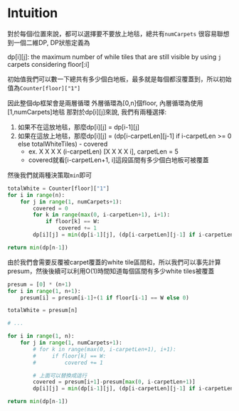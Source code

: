 # Intuition

對於每個i位置來說，都可以選擇要不要放上地毯，總共有`numCarpets`
很容易聯想到一個二維DP, DP狀態定義為

dp[i][j]: the maximum number of while tiles that are still visible by using `j` carpets  considering floor[:i]

初始值我們可以數一下總共有多少個白地板，最多就是每個都沒覆蓋到，所以初始值為`Counter[floor]["1"]`

因此整個dp框架會是兩層循環
外層循環為[0,n]個floor, 內層循環為使用[1,numCarpets]地毯
那對於dp[i][j]來說, 我們有兩種選擇:
1. 如果不在這放地毯，那麼dp[i][j] = dp[i-1][j]
2. 如果在這放上地毯，那麼dp[i][j] = (dp[i-carpetLen][j-1] if i-carpetLen >= 0 else totalWhiteTiles) - covered
   - ex. X X X X (i-carpetLen) [X X X X i], carpetLen = 5
   - covered就看[i-carpetLen+1, i]這段區間有多少個白地板可被覆蓋

然後我們就兩種決策取`min`即可

```py
totalWhite = Counter[floor]["1"]
for i in range(n):
    for j in range(1, numCarpets+1):
        covered = 0
        for k in range(max(0, i-carpetLen+1), i+1):
            if floor[k] == W:
                covered += 1
        dp[i][j] = min(dp[i-1][j], (dp[i-carpetLen][j-1] if i-carpetLen >= 0 else totalWhite) - covered)

return min(dp[n-1])
```

由於我們會需要反覆被carpet覆蓋的white tile區間和，所以我們可以事先計算presum，然後後續可以利用O(1)時間知道每個區間有多少white tiles被覆蓋

```py
presum = [0] * (n+1)
for i in range(1, n+1):
    presum[i] = presum[i-1]+(1 if floor[i-1] == W else 0)

totalWhite = presum[n]

# ...

for i in range(1, n):
    for j in range(1, numCarpets+1):
        # for k in range(max(0, i-carpetLen+1), i+1):
        #     if floor[k] == W:
        #         covered += 1

        # 上面可以替換成這行
        covered = presum[i+1]-presum[max(0, i-carpetLen+1)]
        dp[i][j] = min(dp[i-1][j], (dp[i-carpetLen][j-1] if i-carpetLen >= 0 else totalWhite) - covered)

return min(dp[n-1])
```